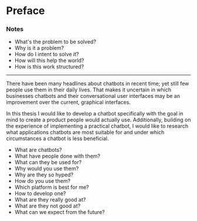 Preface
=======

### Notes

-	What's the problem to be solved?
-	Why is it a problem?
-	How do I intent to solve it?
-	How will this help the world?
-	How is this work structured?

---

There have been many headlines about chatbots in recent time; yet still few people use them in their daily lives. That makes it uncertain in which businesses chatbots and their conversational user interfaces may be an improvement over the current, graphical interfaces.

In this thesis I would like to develop a chatbot specifically with the goal in mind to create a product people would actually use. Additionally, building on the experience of implementing a practical chatbot, I would like to research what applications chatbots are most suitable for and under which circumstances a chatbot is less beneficial.

-	What are chatbots?
-	What have people done with them?
-	What can they be used for?
-	Why would you use them?
-	Why are they so hyped?
-	How do you use them?
-	Which platform is best for me?
-	How to develop one?
-	What are they really good at?
-	What are they not good at?
-	What can we expect from the future?
